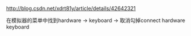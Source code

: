 <http://blog.csdn.net/xdrt81y/article/details/42642321>

在模拟器的菜单中找到hardware -> keyboard -> 取消勾掉connect hardware keyboard
